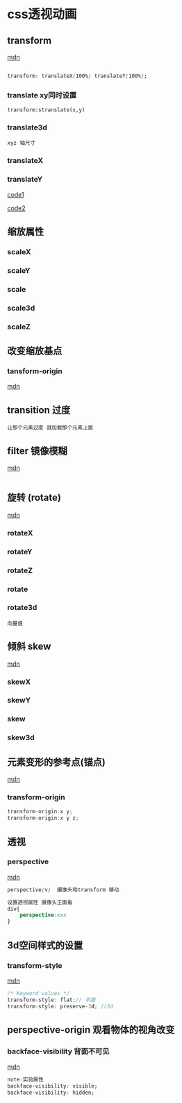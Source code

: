 # css透视动画
## transform
[mdn](https://developer.mozilla.org/zh-CN/docs/Web/CSS/transform)
```css

transform: translateX(100%) translateY(100%); 

```
### translate xy同时设置
```
transform:stranslate(x,y)
``` 
### translate3d
```
xyz 轴尺寸
```
### translateX
### translateY

[code1](./1_%E6%B0%B4%E5%B9%B3%E8%BD%B4%E5%92%8C%E5%9E%82%E7%9B%B4%E8%BD%B4.html)

[code2](./2_%E8%BD%B4.html)

## 缩放属性
### scaleX 
### scaleY
### scale
### scale3d
### scaleZ

## 改变缩放基点
### tansform-origin
[mdn](https://developer.mozilla.org/zh-CN/docs/Web/CSS/transform-origin)

## transition 过度
```
让那个元素过度 就加载那个元素上面
```

## filter 镜像模糊
[mdn](https://developer.mozilla.org/zh-CN/docs/Web/CSS/filter)
```

```

## 旋转 (rotate)
[mdn](https://developer.mozilla.org/zh-CN/docs/Web/CSS/transform-function/rotate)
### rotateX
### rotateY
### rotateZ
### rotate
### rotate3d
```
向量值
```

## 倾斜 skew
[mdn](https://developer.mozilla.org/zh-CN/docs/Web/CSS/transform-function/skew)
### skewX
### skewY
### skew
### skew3d

## 元素变形的参考点(锚点)
[mdn](https://developer.mozilla.org/zh-CN/docs/Web/CSS/transform-origin)
### transform-origin
```js
transform-origin:x y;
transform-origin:x y z;
```
## 透视
### perspective
[mdn](https://developer.mozilla.org/zh-CN/docs/Web/CSS/perspective)
```css
perspective(v)  摄像头和transform 移动

设置透视属性 摄像头正面看
div{
    perspective:xxx
}

```
## 3d空间样式的设置
### transform-style
[mdn](https://developer.mozilla.org/zh-CN/docs/Web/CSS/transform-style)
```js
/* Keyword values */
transform-style: flat;// 平面
transform-style: preserve-3d; //3d
```

## perspective-origin 观看物体的视角改变

### backface-visibility 背面不可见
[mdn](https://developer.mozilla.org/zh-CN/docs/Web/CSS/backface-visibility)
```css
note:实验属性
backface-visibility: visible;
backface-visibility: hidden;
```
